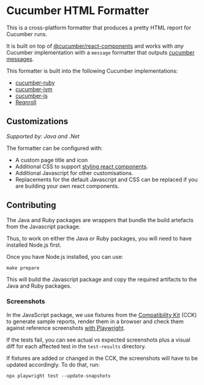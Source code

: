 # Cucumber HTML Formatter

This is a cross-platform formatter that produces a pretty HTML report for Cucumber runs.

It is built on top of [@cucumber/react-components](https://github.com/cucumber/react-components) and works with *any*
Cucumber implementation with a `message` formatter that outputs [cucumber messages](https://github.com/cucumber/common/tree/main/messages).

This formatter is built into the following Cucumber implementations:

* [cucumber-ruby](https://github.com/cucumber/cucumber-ruby/blob/main/lib/cucumber/formatter/html.rb)
* [cucumber-jvm](https://github.com/cucumber/cucumber-jvm/blob/main/core/src/main/java/io/cucumber/core/plugin/HtmlFormatter.java)
* [cucumber-js](https://github.com/cucumber/cucumber-js/blob/main/src/formatter/html_formatter.ts)
* [Reqnroll](https://github.com/reqnroll/Reqnroll/blob/main/Reqnroll/Formatters/Html/HtmlFormatter.cs)

## Customizations

_Supported by: Java and .Net_

The formatter can be configured with:
 * A custom page title and icon
 * Additional CSS to support [styling react components](https://github.com/cucumber/react-components?tab=readme-ov-file#styling).
 * Additional Javascript for other customisations.
 * Replacements for the default Javascript and CSS can be replaced if you are building your own react components. 

## Contributing

The Java and Ruby packages are wrappers that bundle the build artefacts from the Javascript package.

Thus, to work on either the Java or Ruby packages, you will need to have installed Node.js first.

Once you have Node.js installed, you can use:

    make prepare

This will build the Javascript package and copy the required artifacts to the Java and Ruby packages.

### Screenshots

In the JavaScript package, we use fixtures from the [Compatibility Kit](https://github.com/cucumber/compatibility-kit) (CCK) to generate sample reports, render them in a browser and check them against reference screenshots [with Playwright](https://playwright.dev/docs/test-snapshots).

If the tests fail, you can see actual vs expected screenshots plus a visual diff for each affected test in the `test-results` directory.

If fixtures are added or changed in the CCK, the screenshots will have to be updated accordingly. To do that, run:

```shell
npx playwright test --update-snapshots
```
